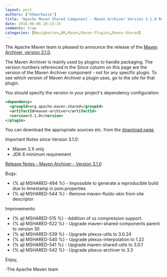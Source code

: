 ```yaml
---
layout: post
authors: ["khmarbaise"]
title: "Apache Maven Shared Component - Maven Archiver Version 3.1.0 Released"
date: 2016-06-06 20:15:15
comments: true
categories: [Neuigkeiten,BM,Maven,Maven-Plugins,Maven-Shared]
---
```

The Apache Maven team is pleased to announce the release of the 
[Maven Archiver, version 3.1.0](https://maven.apache.org/shared/maven-archiver/).

The Maven Archiver is mainly used by plugins to handle packaging. The version
numbers referenced in the Since column on this page are the version of the
Maven Archiver component - not for any specific plugin. To see which version of
Maven Archiver a plugin uses, go to the site for that plugin.

You should specify the version in your project's dependency configuration:

``` xml
<dependency>
  <groupId>org.apache.maven.shared</groupId>
  <artifactId>maven-archiver</artifactId>
  <version>3.1.0</version>
</plugin>
```

You can download the appropriate sources etc. from the [download page][download-page].
 
 
Important Notes since Version 3.1.0:

 * Maven 3.X only
 * JDK 6 minimum requirement

<!-- more -->

[Release Notes - Maven Archiver - Version 3.1.0](https://issues.apache.org/jira/secure/ReleaseNote.jspa?projectId=12317922&version=12335678)

Bugs:

 * {% ajl MSHARED-494 %} - Impossible to generate a reproducible build due to timestamp in pom.properties
 * {% ajl MSHARED-544 %} - Remove maven-fluido-skin from site descriptor

Improvements:

 * {% ajl MSHARED-515 %} - Addition of xz compression support.
 * {% ajl MSHARED-522 %} - Upgrade maven-shared-components parent to version 30
 * {% ajl MSHARED-539 %} - Upgrade plexus-utils to 3.0.24
 * {% ajl MSHARED-540 %} - Upgrade plexus-interpolation to 1.22
 * {% ajl MSHARED-541 %} - Upgrade maven-shared-utils to 3.0.1
 * {% ajl MSHARED-542 %} - Upgrade plexus-archiver to 3.3
 
Enjoy,

-The Apache Maven team

[download-page]: https://maven.apache.org/shared/maven-archiver/download.cgi
